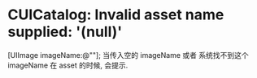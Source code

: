 # CUICatalog: Invalid asset name supplied: '(null)'

[UIImage imageName:@""];
当传入空的 imageName 或者 系统找不到这个 imageName 在 asset 的时候, 会提示.

